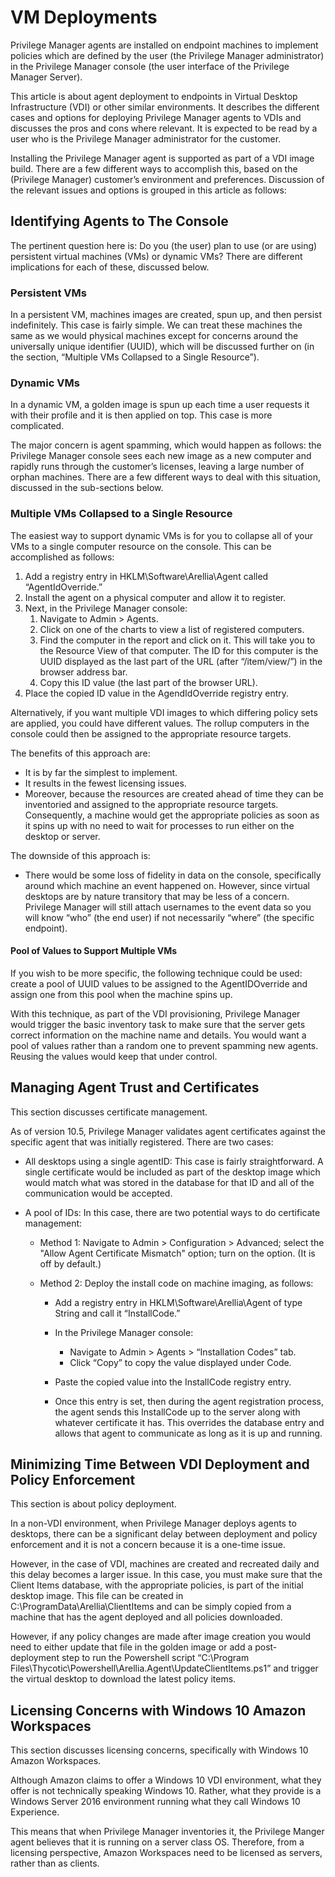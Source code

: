 [title]: # (VM Delopyments)
[tags]: # (virtual machines)
[priority]: # (9510)
# VM Deployments

Privilege Manager agents are installed on endpoint machines to implement policies which are defined by the user (the Privilege Manager administrator) in the Privilege Manager console (the user interface of the Privilege Manager Server).

This article is about agent deployment to endpoints in Virtual Desktop Infrastructure (VDI) or other similar environments. It describes the different cases and options for deploying Privilege Manager agents to VDIs and discusses the pros and cons where relevant. It is expected to be read by a user who is the Privilege Manager administrator for the customer.

Installing the Privilege Manager agent is supported as part of a VDI image build. There are a few different ways to accomplish this, based on the (Privilege Manager) customer’s environment and preferences. Discussion of the relevant issues and options is grouped in this article as follows:

## Identifying Agents to The Console

The pertinent question here is: Do you (the user) plan to use (or are using) persistent virtual machines (VMs) or dynamic VMs? There are different implications for each of these, discussed below.
 
### Persistent VMs 
In a persistent VM, machines images are created, spun up, and then persist indefinitely. This case is fairly simple.  We can treat these machines the same as we would physical machines except for concerns around the universally unique identifier (UUID), which will be discussed further on (in the section, “Multiple VMs Collapsed to a Single Resource”).
 
### Dynamic VMs
In a dynamic VM, a golden image is spun up each time a user requests it with their profile and it is then applied on top. This case is more complicated.
 
The major concern is agent spamming, which would happen as follows: the Privilege Manager console sees each new image as a new computer and rapidly runs through the customer’s licenses, leaving a large number of orphan machines. There are a few different ways to deal with this situation, discussed in the sub-sections below.
 
### Multiple VMs Collapsed to a Single Resource

The easiest way to support dynamic VMs is for you to collapse all of your VMs to a single computer resource on the console.  This can be accomplished as follows:
1. Add a registry entry in HKLM\Software\Arellia\Agent called “AgentIdOverride.”
1. Install the agent on a physical computer and allow it to register.
1. Next, in the Privilege Manager console:
   1. Navigate to Admin > Agents.
   1. Click on one of the charts to view a list of registered computers.
   1. Find the computer in the report and click on it. This will take you to the Resource View of that computer. The ID for this computer is the UUID displayed as the last part of the URL (after “/item/view/”) in the browser address bar.
   1. Copy this ID value (the last part of the browser URL).
1. Place the copied ID value in the AgendIdOverride registry entry.

Alternatively, if you want multiple VDI images to which differing policy sets are applied, you could have different values. The rollup computers in the console could then be assigned to the appropriate resource targets.
 
The benefits of this approach are:

* It is by far the simplest to implement.
* It results in the fewest licensing issues.
* Moreover, because the resources are created ahead of time they can be inventoried and assigned to the appropriate resource targets. Consequently, a machine would get the appropriate policies as soon as it spins up with no need to wait for processes to run either on the desktop or server.
 
The downside of this approach is:

* There would be some loss of fidelity in data on the console, specifically around which machine an event happened on.  However, since virtual desktops are by nature transitory that may be less of a concern.  Privilege Manager will still attach usernames to the event data so you will know “who” (the end user) if not necessarily “where” (the specific endpoint).
 
#### Pool of Values to Support Multiple VMs

If you wish to be more specific, the following technique could be used: create a pool of UUID values to be assigned to the AgentIDOverride and assign one from this pool when the machine spins up.
 
With this technique, as part of the VDI provisioning, Privilege Manager would trigger the basic inventory task to make sure that the server gets correct information on the machine name and details. You would want a pool of values rather than a random one to prevent spamming new agents. Reusing the values would keep that under control. 
 
## Managing Agent Trust and Certificates

This section discusses certificate management. 
 
As of version 10.5, Privilege Manager validates agent certificates against the specific agent that was initially registered. There are two cases:
 
* All desktops using a single agentID: This case is fairly straightforward.  A single certificate would be included as part of the desktop image which would match what was stored in the database for that ID and all of the communication would be accepted.
* A pool of IDs: In this case, there are two potential ways to do certificate management:

  * Method 1: Navigate to Admin > Configuration > Advanced; select the "Allow Agent Certificate Mismatch" option; turn on the option. (It is off by default.)
  * Method 2: Deploy the install code on machine imaging, as follows:

    * Add a registry entry in HKLM\Software\Arellia\Agent of type String and call it “InstallCode.”
    * In the Privilege Manager console:

      * Navigate to Admin > Agents > “Installation Codes” tab.
      * Click “Copy” to copy the value displayed under Code.
    * Paste the copied value into the InstallCode registry entry.
    * Once this entry is set, then during the agent registration process, the agent sends this InstallCode up to the server along with whatever certificate it has. This overrides the database entry and allows that agent to communicate as long as it is up and running. 
 
## Minimizing Time Between VDI Deployment and Policy Enforcement

This section is about policy deployment.
 
In a non-VDI environment, when Privilege Manager deploys agents to desktops, there can be a significant delay between deployment and policy enforcement and it is not a concern because it is a one-time issue.
 
However, in the case of VDI, machines are created and recreated daily and this delay becomes a larger issue. In this case, you must make sure that the Client Items database, with the appropriate policies, is part of the initial desktop image. This file can be created in C:\ProgramData\Arellia\ClientItems and can be simply copied from a machine that has the agent deployed and all policies downloaded. 
 
However, if any policy changes are made after image creation you would need to either update that file in the golden image or add a post-deployment step to run the Powershell script “C:\Program Files\Thycotic\Powershell\Arellia.Agent\UpdateClientItems.ps1” and trigger the virtual desktop to download the latest policy items. 
 
## Licensing Concerns with Windows 10 Amazon Workspaces

This section discusses licensing concerns, specifically with Windows 10 Amazon Workspaces.
 
Although Amazon claims to offer a Windows 10 VDI environment, what they offer is not technically speaking Windows 10. Rather, what they provide is a Windows Server 2016 environment running what they call Windows 10 Experience.
 
This means that when Privilege Manager inventories it, the Privilege Manger agent believes that it is running on a server class OS. Therefore, from a licensing perspective, Amazon Workspaces need to be licensed as servers, rather than as clients.
